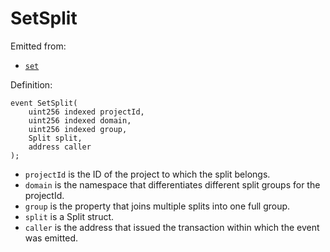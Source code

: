 # SetSplit

Emitted from:

* [`set`](../write/set.md)

Definition:

```solidity
event SetSplit(
    uint256 indexed projectId,
    uint256 indexed domain,
    uint256 indexed group,
    Split split,
    address caller
);
```

* `projectId` is the ID of the project to which the split belongs.
* `domain` is the namespace that differentiates different split groups for the projectId.
* `group`  is the property that joins multiple splits into one full group.
* `split` is a Split struct.
*   `caller` is the address that issued the transaction within which the event was emitted.

